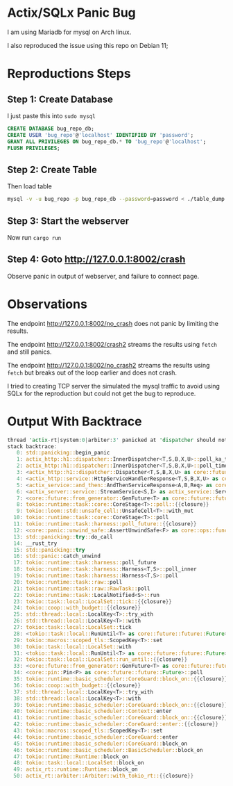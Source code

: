 # Actix/SQLx Panic Bug

I am using Mariadb for mysql on Arch linux.

I also reproduced the issue using this repo on Debian 11;

# Reproductions Steps
## Step 1: Create Database
I just paste this into `sudo mysql`
```sql
CREATE DATABASE bug_repo_db;
CREATE USER 'bug_repo'@'localhost' IDENTIFIED BY 'password';
GRANT ALL PRIVILEGES ON bug_repo_db.* TO 'bug_repo'@'localhost';
FLUSH PRIVILEGES;
```

## Step 2: Create Table
Then load table
```sh
mysql -v -u bug_repo -p bug_repo_db --password=password < ./table_dump.sql
```

## Step 3: Start the webserver
Now run `cargo run`

## Step 4: Goto http://127.0.0.1:8002/crash
Observe panic in output of webserver, and failure to connect
page.

# Observations

The endpoint http://127.0.0.1:8002/no_crash does not panic by
limiting the results. 

The endpoint http://127.0.0.1:8002/crash2 streams the results
using `fetch` and still panics.

The endpoint http://127.0.0.1:8002/no_crash2 streams the results
using `fetch` but breaks out of the loop earlier and does not crash.

I tried to creating TCP server the simulated the mysql
traffic to avoid using SQLx for the reproduction but could
not get the bug to reproduce.

# Output With Backtrace
```rust
thread 'actix-rt|system:0|arbiter:3' panicked at 'dispatcher should not be in keep-alive phase if write_buf is not empty', /home/user/.cargo/registry/src/github.com-1ecc6299db9ec823/actix-http-3.0.0-rc.3/src/h1/dispatcher.rs:934:13
stack backtrace:
   0: std::panicking::begin_panic
   1: actix_http::h1::dispatcher::InnerDispatcher<T,S,B,X,U>::poll_ka_timer
   2: actix_http::h1::dispatcher::InnerDispatcher<T,S,B,X,U>::poll_timers
   3: <actix_http::h1::dispatcher::Dispatcher<T,S,B,X,U> as core::future::future::Future>::poll
   4: <actix_http::service::HttpServiceHandlerResponse<T,S,B,X,U> as core::future::future::Future>::poll
   5: <actix_service::and_then::AndThenServiceResponse<A,B,Req> as core::future::future::Future>::poll
   6: <actix_server::service::StreamService<S,I> as actix_service::Service<(actix_server::worker::WorkerCounterGuard,actix_server::socket::MioStream)>>::call::{{closure}}
   7: <core::future::from_generator::GenFuture<T> as core::future::future::Future>::poll
   8: tokio::runtime::task::core::CoreStage<T>::poll::{{closure}}
   9: tokio::loom::std::unsafe_cell::UnsafeCell<T>::with_mut
  10: tokio::runtime::task::core::CoreStage<T>::poll
  11: tokio::runtime::task::harness::poll_future::{{closure}}
  12: <core::panic::unwind_safe::AssertUnwindSafe<F> as core::ops::function::FnOnce<()>>::call_once
  13: std::panicking::try::do_call
  14: __rust_try
  15: std::panicking::try
  16: std::panic::catch_unwind
  17: tokio::runtime::task::harness::poll_future
  18: tokio::runtime::task::harness::Harness<T,S>::poll_inner
  19: tokio::runtime::task::harness::Harness<T,S>::poll
  20: tokio::runtime::task::raw::poll
  21: tokio::runtime::task::raw::RawTask::poll
  22: tokio::runtime::task::LocalNotified<S>::run
  23: tokio::task::local::LocalSet::tick::{{closure}}
  24: tokio::coop::with_budget::{{closure}}
  25: std::thread::local::LocalKey<T>::try_with
  26: std::thread::local::LocalKey<T>::with
  27: tokio::task::local::LocalSet::tick
  28: <tokio::task::local::RunUntil<T> as core::future::future::Future>::poll::{{closure}}
  29: tokio::macros::scoped_tls::ScopedKey<T>::set
  30: tokio::task::local::LocalSet::with
  31: <tokio::task::local::RunUntil<T> as core::future::future::Future>::poll
  32: tokio::task::local::LocalSet::run_until::{{closure}}
  33: <core::future::from_generator::GenFuture<T> as core::future::future::Future>::poll
  34: <core::pin::Pin<P> as core::future::future::Future>::poll
  35: tokio::runtime::basic_scheduler::CoreGuard::block_on::{{closure}}::{{closure}}::{{closure}}
  36: tokio::coop::with_budget::{{closure}}
  37: std::thread::local::LocalKey<T>::try_with
  38: std::thread::local::LocalKey<T>::with
  39: tokio::runtime::basic_scheduler::CoreGuard::block_on::{{closure}}::{{closure}}
  40: tokio::runtime::basic_scheduler::Context::enter
  41: tokio::runtime::basic_scheduler::CoreGuard::block_on::{{closure}}
  42: tokio::runtime::basic_scheduler::CoreGuard::enter::{{closure}}
  43: tokio::macros::scoped_tls::ScopedKey<T>::set
  44: tokio::runtime::basic_scheduler::CoreGuard::enter
  45: tokio::runtime::basic_scheduler::CoreGuard::block_on
  46: tokio::runtime::basic_scheduler::BasicScheduler::block_on
  47: tokio::runtime::Runtime::block_on
  48: tokio::task::local::LocalSet::block_on
  49: actix_rt::runtime::Runtime::block_on
  50: actix_rt::arbiter::Arbiter::with_tokio_rt::{{closure}}
```
